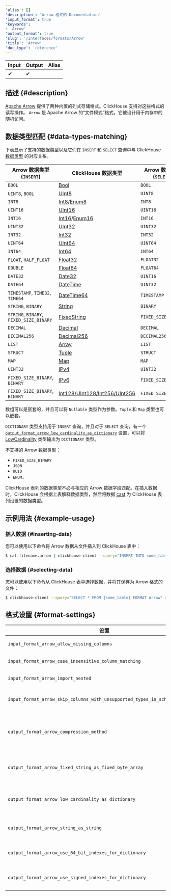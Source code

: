 ```yaml
---
'alias': []
'description': 'Arrow 格式的 Documentation'
'input_format': true
'keywords':
- 'Arrow'
'output_format': true
'slug': '/interfaces/formats/Arrow'
'title': 'Arrow'
'doc_type': 'reference'
---
```


| Input | Output | Alias |
|-------|--------|-------|
| ✔     | ✔      |       |

## 描述 {#description}

[Apache Arrow](https://arrow.apache.org/) 提供了两种内置的列式存储格式。ClickHouse 支持对这些格式的读写操作。 `Arrow` 是 Apache Arrow 的“文件模式”格式。它被设计用于内存中的随机访问。

## 数据类型匹配 {#data-types-matching}

下表显示了支持的数据类型以及它们在 `INSERT` 和 `SELECT` 查询中与 ClickHouse [数据类型](/sql-reference/data-types/index.md) 的对应关系。

| Arrow 数据类型 (`INSERT`)              | ClickHouse 数据类型                                                                                       | Arrow 数据类型 (`SELECT`) |
|-----------------------------------------|------------------------------------------------------------------------------------------------------------|----------------------------|
| `BOOL`                                  | [Bool](/sql-reference/data-types/boolean.md)                                                       | `BOOL`                     |
| `UINT8`, `BOOL`                         | [UInt8](/sql-reference/data-types/int-uint.md)                                                     | `UINT8`                    |
| `INT8`                                  | [Int8](/sql-reference/data-types/int-uint.md)/[Enum8](/sql-reference/data-types/enum.md)   | `INT8`                     |
| `UINT16`                                | [UInt16](/sql-reference/data-types/int-uint.md)                                                    | `UINT16`                   |
| `INT16`                                 | [Int16](/sql-reference/data-types/int-uint.md)/[Enum16](/sql-reference/data-types/enum.md) | `INT16`                    |
| `UINT32`                                | [UInt32](/sql-reference/data-types/int-uint.md)                                                    | `UINT32`                   |
| `INT32`                                 | [Int32](/sql-reference/data-types/int-uint.md)                                                     | `INT32`                    |
| `UINT64`                                | [UInt64](/sql-reference/data-types/int-uint.md)                                                    | `UINT64`                   |
| `INT64`                                 | [Int64](/sql-reference/data-types/int-uint.md)                                                     | `INT64`                    |
| `FLOAT`, `HALF_FLOAT`                   | [Float32](/sql-reference/data-types/float.md)                                                      | `FLOAT32`                  |
| `DOUBLE`                                | [Float64](/sql-reference/data-types/float.md)                                                      | `FLOAT64`                  |
| `DATE32`                                | [Date32](/sql-reference/data-types/date32.md)                                                      | `UINT16`                   |
| `DATE64`                                | [DateTime](/sql-reference/data-types/datetime.md)                                                  | `UINT32`                   |
| `TIMESTAMP`, `TIME32`, `TIME64`         | [DateTime64](/sql-reference/data-types/datetime64.md)                                              | `TIMESTAMP`                |
| `STRING`, `BINARY`                      | [String](/sql-reference/data-types/string.md)                                                      | `BINARY`                   |
| `STRING`, `BINARY`, `FIXED_SIZE_BINARY` | [FixedString](/sql-reference/data-types/fixedstring.md)                                            | `FIXED_SIZE_BINARY`        |
| `DECIMAL`                               | [Decimal](/sql-reference/data-types/decimal.md)                                                    | `DECIMAL`                  |
| `DECIMAL256`                            | [Decimal256](/sql-reference/data-types/decimal.md)                                                 | `DECIMAL256`               |
| `LIST`                                  | [Array](/sql-reference/data-types/array.md)                                                        | `LIST`                     |
| `STRUCT`                                | [Tuple](/sql-reference/data-types/tuple.md)                                                        | `STRUCT`                   |
| `MAP`                                   | [Map](/sql-reference/data-types/map.md)                                                            | `MAP`                      |
| `UINT32`                                | [IPv4](/sql-reference/data-types/ipv4.md)                                                          | `UINT32`                   |
| `FIXED_SIZE_BINARY`, `BINARY`           | [IPv6](/sql-reference/data-types/ipv6.md)                                                          | `FIXED_SIZE_BINARY`        |
| `FIXED_SIZE_BINARY`, `BINARY`           | [Int128/UInt128/Int256/UInt256](/sql-reference/data-types/int-uint.md)                             | `FIXED_SIZE_BINARY`        |

数组可以是嵌套的，并且可以将 `Nullable` 类型作为参数。`Tuple` 和 `Map` 类型也可以嵌套。

`DICTIONARY` 类型支持用于 `INSERT` 查询，并且对于 `SELECT` 查询，有一个 [`output_format_arrow_low_cardinality_as_dictionary`](/operations/settings/formats#output_format_arrow_low_cardinality_as_dictionary) 设置，可以将 [LowCardinality](/sql-reference/data-types/lowcardinality.md) 类型输出为 `DICTIONARY` 类型。

不支持的 Arrow 数据类型：
- `FIXED_SIZE_BINARY`
- `JSON`
- `UUID`
- `ENUM`。

ClickHouse 表列的数据类型不必与相应的 Arrow 数据字段匹配。在插入数据时，ClickHouse 会根据上表解释数据类型，然后将数据 [cast](/sql-reference/functions/type-conversion-functions#cast) 为 ClickHouse 表列设置的数据类型。

## 示例用法 {#example-usage}

### 插入数据 {#inserting-data}

您可以使用以下命令将 Arrow 数据从文件插入到 ClickHouse 表中：

```bash
$ cat filename.arrow | clickhouse-client --query="INSERT INTO some_table FORMAT Arrow"
```

### 选择数据 {#selecting-data}

您可以使用以下命令从 ClickHouse 表中选择数据，并将其保存为 Arrow 格式的文件：

```bash
$ clickhouse-client --query="SELECT * FROM {some_table} FORMAT Arrow" > {filename.arrow}
```

## 格式设置 {#format-settings}

| 设置                                                                                                                  | 描述                                                                                       | 默认值      |
|-----------------------------------------------------------------------------------------------------------------------|--------------------------------------------------------------------------------------------|--------------|
| `input_format_arrow_allow_missing_columns`                                                                           | 在读取 Arrow 输入格式时允许缺少列                                                         | `1`          |
| `input_format_arrow_case_insensitive_column_matching`                                                                | 匹配 Arrow 列与 CH 列时忽略大小写。                                                        | `0`          |
| `input_format_arrow_import_nested`                                                                                    | 已废弃设置，无任何作用。                                                                      | `0`          |
| `input_format_arrow_skip_columns_with_unsupported_types_in_schema_inference`                                         | 在格式 Arrow 的模式推断中跳过不支持的类型列                                                | `0`          |
| `output_format_arrow_compression_method`                                                                             | Arrow 输出格式的压缩方法。支持的编解码器：lz4_frame、zstd、none（未压缩）                | `lz4_frame`  |
| `output_format_arrow_fixed_string_as_fixed_byte_array`                                                               | 对于 FixedString 列，使用 Arrow FIXED_SIZE_BINARY 类型而不是 Binary。                       | `1`          |
| `output_format_arrow_low_cardinality_as_dictionary`                                                                  | 启用将 LowCardinality 类型输出为字典 Arrow 类型                                             | `0`          |
| `output_format_arrow_string_as_string`                                                                               | 对于 String 列，使用 Arrow String 类型而不是 Binary                                       | `1`          |
| `output_format_arrow_use_64_bit_indexes_for_dictionary`                                                              | 在 Arrow 格式中始终使用 64 位整数作为字典索引                                              | `0`          |
| `output_format_arrow_use_signed_indexes_for_dictionary`                                                              | 在 Arrow 格式中使用带符号整数作为字典索引                                                  | `1`          |
